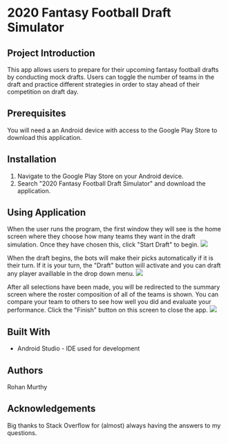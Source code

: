 # 2020 Fantasy Football Draft Simulator
## Project Introduction

This app allows users to prepare for their upcoming fantasy football drafts by conducting mock drafts. Users can toggle the number of teams in the draft and practice different strategies in order to stay ahead of their competition on draft day.

## Prerequisites

You will need a an Android device with access to the Google Play Store to download this application.

## Installation

1. Navigate to the Google Play Store on your Android device.
2. Search "2020 Fantasy Football Draft Simulator" and download the application.

## Using Application

When the user runs the program, the first window they will see is the home screen where they choose how many teams they want in the draft simulation. Once they have chosen this, click "Start Draft" to begin. 
![](Images/HomeScreen.PNG)

When the draft begins, the bots will make their picks automatically if it is their turn. If it is your turn, the "Draft" button will activate and you can draft any player availlable in the drop down menu.
![](Images/DraftScreen.PNG)

After all selections have been made, you will be redirected to the summary screen where the roster composition of all of the teams is shown. You can compare your team to others to see how well you did and evaluate your performance. Click the "Finish" button on this screen to close the app.
![](Images/SummaryScreen.PNG)

## Built With
* Android Studio - IDE used for development

## Authors
Rohan Murthy

## Acknowledgements
Big thanks to Stack Overflow for (almost) always having the answers to my questions.
